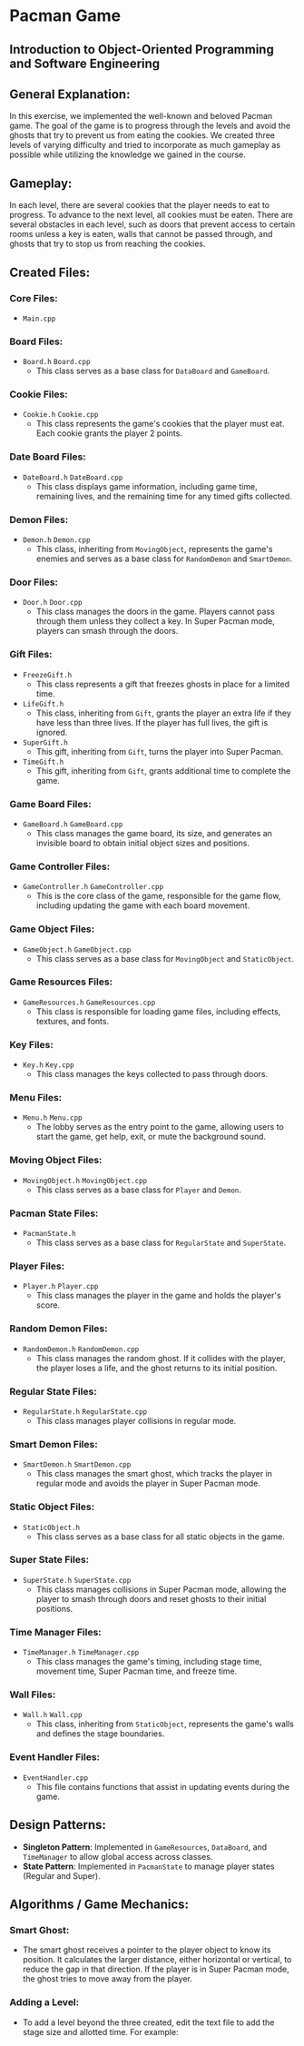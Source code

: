 # Pacman Game

## Introduction to Object-Oriented Programming and Software Engineering

## General Explanation:

In this exercise, we implemented the well-known and beloved Pacman game. The goal of the game is to progress through the levels and avoid the ghosts that try to prevent us from eating the cookies. We created three levels of varying difficulty and tried to incorporate as much gameplay as possible while utilizing the knowledge we gained in the course.

## Gameplay:

In each level, there are several cookies that the player needs to eat to progress. To advance to the next level, all cookies must be eaten. There are several obstacles in each level, such as doors that prevent access to certain rooms unless a key is eaten, walls that cannot be passed through, and ghosts that try to stop us from reaching the cookies.

## Created Files:

### Core Files:
- `Main.cpp`

### Board Files:
- `Board.h` `Board.cpp`
  - This class serves as a base class for `DataBoard` and `GameBoard`.

### Cookie Files:
- `Cookie.h` `Cookie.cpp`
  - This class represents the game's cookies that the player must eat. Each cookie grants the player 2 points.

### Date Board Files:
- `DateBoard.h` `DateBoard.cpp`
  - This class displays game information, including game time, remaining lives, and the remaining time for any timed gifts collected.

### Demon Files:
- `Demon.h` `Demon.cpp`
  - This class, inheriting from `MovingObject`, represents the game's enemies and serves as a base class for `RandomDemon` and `SmartDemon`.

### Door Files:
- `Door.h` `Door.cpp`
  - This class manages the doors in the game. Players cannot pass through them unless they collect a key. In Super Pacman mode, players can smash through the doors.

### Gift Files:
- `FreezeGift.h`
  - This class represents a gift that freezes ghosts in place for a limited time.
- `LifeGift.h`
  - This class, inheriting from `Gift`, grants the player an extra life if they have less than three lives. If the player has full lives, the gift is ignored.
- `SuperGift.h`
  - This gift, inheriting from `Gift`, turns the player into Super Pacman.
- `TimeGift.h`
  - This gift, inheriting from `Gift`, grants additional time to complete the game.

### Game Board Files:
- `GameBoard.h` `GameBoard.cpp`
  - This class manages the game board, its size, and generates an invisible board to obtain initial object sizes and positions.

### Game Controller Files:
- `GameController.h` `GameController.cpp`
  - This is the core class of the game, responsible for the game flow, including updating the game with each board movement.

### Game Object Files:
- `GameObject.h` `GameObject.cpp`
  - This class serves as a base class for `MovingObject` and `StaticObject`.

### Game Resources Files:
- `GameResources.h` `GameResources.cpp`
  - This class is responsible for loading game files, including effects, textures, and fonts.

### Key Files:
- `Key.h` `Key.cpp`
  - This class manages the keys collected to pass through doors.

### Menu Files:
- `Menu.h` `Menu.cpp`
  - The lobby serves as the entry point to the game, allowing users to start the game, get help, exit, or mute the background sound.

### Moving Object Files:
- `MovingObject.h` `MovingObject.cpp`
  - This class serves as a base class for `Player` and `Demon`.

### Pacman State Files:
- `PacmanState.h`
  - This class serves as a base class for `RegularState` and `SuperState`.

### Player Files:
- `Player.h` `Player.cpp`
  - This class manages the player in the game and holds the player's score.

### Random Demon Files:
- `RandomDemon.h` `RandomDemon.cpp`
  - This class manages the random ghost. If it collides with the player, the player loses a life, and the ghost returns to its initial position.

### Regular State Files:
- `RegularState.h` `RegularState.cpp`
  - This class manages player collisions in regular mode.

### Smart Demon Files:
- `SmartDemon.h` `SmartDemon.cpp`
  - This class manages the smart ghost, which tracks the player in regular mode and avoids the player in Super Pacman mode.

### Static Object Files:
- `StaticObject.h`
  - This class serves as a base class for all static objects in the game.

### Super State Files:
- `SuperState.h` `SuperState.cpp`
  - This class manages collisions in Super Pacman mode, allowing the player to smash through doors and reset ghosts to their initial positions.

### Time Manager Files:
- `TimeManager.h` `TimeManager.cpp`
  - This class manages the game's timing, including stage time, movement time, Super Pacman time, and freeze time.

### Wall Files:
- `Wall.h` `Wall.cpp`
  - This class, inheriting from `StaticObject`, represents the game's walls and defines the stage boundaries.

### Event Handler Files:
- `EventHandler.cpp`
  - This file contains functions that assist in updating events during the game.

## Design Patterns:

- **Singleton Pattern**: Implemented in `GameResources`, `DataBoard`, and `TimeManager` to allow global access across classes.
- **State Pattern**: Implemented in `PacmanState` to manage player states (Regular and Super).

## Algorithms / Game Mechanics:

### Smart Ghost:
- The smart ghost receives a pointer to the player object to know its position. It calculates the larger distance, either horizontal or vertical, to reduce the gap in that direction. If the player is in Super Pacman mode, the ghost tries to move away from the player.

### Adding a Level:
- To add a level beyond the three created, edit the text file to add the stage size and allotted time. For example:
